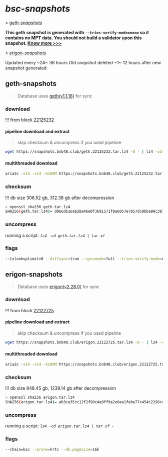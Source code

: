 # *bsc-snapshots*


*\> [geth-snapshots](#geth-snapshots)*

**This geth snapshot is generated with `--tries-verify-mode=none` so it contains no MPT data. You should not build a validator upon this snapshot. [Know more >>>](https://github.com/bnb-chain/bsc/pull/926)**

*\> [erigon-snapshots](#erigon-snapshots)*

Updated every ~24~ 36 hours
Old snapshot deleted ~1~ 12 hours after new snapshot generated

## geth-snapshots


> Database uses [geth(v1.1.16)](https://github.com/bnb-chain/bsc/releases/tag/v1.1.16) for sync


### download

<!-- begin_geth -->

!!! from block [22125232](https://bscscan.com/block/22125232)

#### pipeline download and extract
> skip checksum & uncompress if you used pipeline
```bash
wget https://snapshots.bnb48.club/geth.22125232.tar.lz4 -O - | lz4 -cd | tar xf -
```

#### multithreaded download

```bash
aria2c -s14 -x14 -k100M https://snapshots.bnb48.club/geth.22125232.tar.lz4 -o geth.tar.lz4
```


### checksum

!!! db size 306.52 gb, 312.38 gb after decompression
```bash
> openssl sha256 geth.tar.lz4
SHA256(geth.tar.lz4)= d066d616ab28a46e0f3691571f0a6057e7057dc0bba99c39784942f7fc589bf5
```

<!-- end_geth -->

### uncompress


running a script: _`lz4 -cd geth.tar.lz4 | tar xf -`_


### flags


```bash
--txlookuplimit=0 --diffsync=true --syncmode=full --tries-verify-mode=none --pruneancient=true --diffblock=5000
```


## erigon-snapshots


> Database uses [erigon(v2.28.0)](https://github.com/ledgerwatch/erigon/releases/tag/v2.28.0) for sync


### download

<!-- begin_erigon -->

!!! from block [22122725](https://bscscan.com/block/22122725)

#### pipeline download and extract
> skip checksum & uncompress if you used pipeline
```bash
wget https://snapshots.bnb48.club/erigon.22122725.tar.lz4 -O - | lz4 -cd | tar xf -
```

#### multithreaded download

```bash
aria2c -s14 -x14 -k100M https://snapshots.bnb48.club/erigon.22122725.tar.lz4 -o erigon.tar.lz4
```


### checksum

!!! db size 848.45 gb, 1239.14 gb after decompression
```bash
> openssl sha256 erigon.tar.lz4
SHA256(erigon.tar.lz4)= ab3ca35cc12f2f98c4a8ff9a2e0ea1febe77c454c2298ccbb3cf3183e69b5957
```

<!-- end_erigon -->

### uncompress


running a script: _`lz4 -cd erigon.tar.lz4 | tar xf -`_


### flags


```bash
--chain=bsc --prune=hrtc --db.pagesize=16k
```
